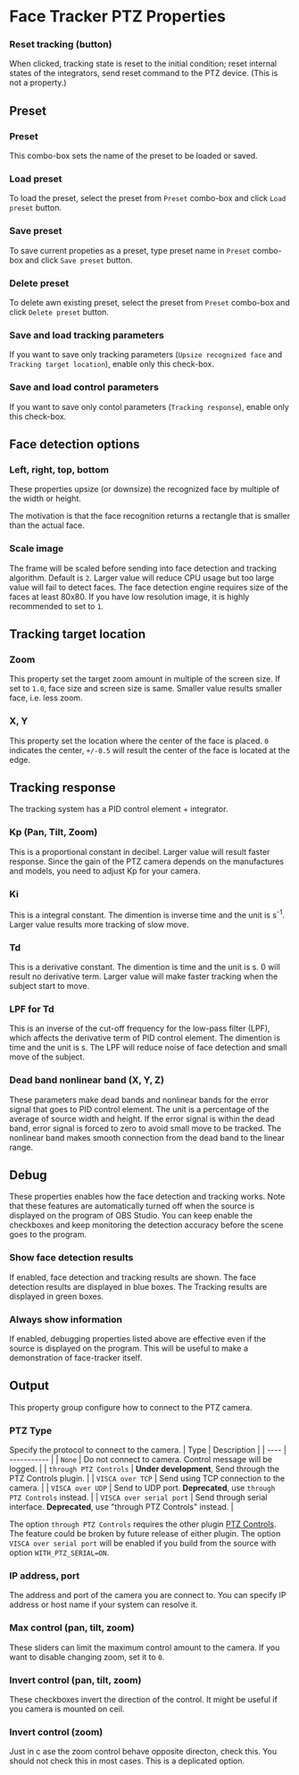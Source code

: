 # Face Tracker PTZ Properties

### Reset tracking (button)
When clicked, tracking state is reset to the initial condition; reset internal states of the integrators, send reset command to the PTZ device.
(This is not a property.)

## Preset

### Preset
This combo-box sets the name of the preset to be loaded or saved.

### Load preset
To load the preset, select the preset from `Preset` combo-box and click `Load preset` button.

### Save preset
To save current propeties as a preset, type preset name in `Preset` combo-box and click `Save preset` button.

### Delete preset
To delete awn existing preset, select the preset from `Preset` combo-box and click `Delete preset` button.

### Save and load tracking parameters
If you want to save only tracking parameters (`Upsize recognized face` and `Tracking target location`), enable only this check-box.

### Save and load control parameters
If you want to save only contol parameters (`Tracking response`), enable only this check-box.

## Face detection options

### Left, right, top, bottom
These properties upsize (or downsize) the recognized face by multiple of the width or height.

The motivation is that the face recognition returns a rectangle that is smaller than the actual face.

### Scale image
The frame will be scaled before sending into face detection and tracking algorithm.
Default is `2`.
Larger value will reduce CPU usage but too large value will fail to detect faces.
The face detection engine requires size of the faces at least 80x80.
If you have low resolution image, it is highly recommended to set to `1`.

## Tracking target location

### Zoom
This property set the target zoom amount in multiple of the screen size.
If set to `1.0`, face size and screen size is same.
Smaller value results smaller face, i.e. less zoom.

### X, Y
This property set the location where the center of the face is placed.
`0` indicates the center, `+/-0.5` will result the center of the face is located at the edge.

## Tracking response

The tracking system has a PID control element + integrator.

### Kp (Pan, Tilt, Zoom)
This is a proportional constant in decibel.
Larger value will result faster response.
Since the gain of the PTZ camera depends on the manufactures and models,
you need to adjust Kp for your camera.

### Ki
This is a integral constant. The dimention is inverse time and the unit is s<sup>-1</sup>.
Larger value results more tracking of slow move.

### Td
This is a derivative constant. The dimention is time and the unit is s.
0 will result no derivative term.
Larger value will make faster tracking when the subject start to move.

### LPF for Td
This is an inverse of the cut-off frequency for the low-pass filter (LPF), which affects the derivative term of PID control element. The dimention is time and the unit is s.
The LPF will reduce noise of face detection and small move of the subject.

### Dead band nonlinear band (X, Y, Z)
These parameters make dead bands and nonlinear bands for the error signal that goes to PID control element.
The unit is a percentage of the average of source width and height.
If the error signal is within the dead band, error signal is forced to zero to avoid small move to be tracked.
The nonlinear band makes smooth connection from the dead band to the linear range.

## Debug
These properties enables how the face detection and tracking works.
Note that these features are automatically turned off when the source is displayed on the program of OBS Studio.
You can keep enable the checkboxes and keep monitoring the detection accuracy before the scene goes to the program.

### Show face detection results
If enabled, face detection and tracking results are shown.
The face detection results are displayed in blue boxes.
The Tracking results are displayed in green boxes.

### Always show information
If enabled, debugging properties listed above are effective even if the source is displayed on the program.
This will be useful to make a demonstration of face-tracker itself.

## Output
This property group configure how to connect to the PTZ camera.

### PTZ Type
Specify the protocol to connect to the camera.
| Type | Description |
| ---- | ----------- |
| `None` | Do not connect to camera. Control message will be logged. |
| `through PTZ Controls` | **Under development**, Send through the PTZ Controls plugin. |
| `VISCA over TCP` | Send using TCP connection to the camera. |
| `VISCA over UDP` | Send to UDP port. **Deprecated**, use `through PTZ Controls` instead. |
| `VISCA over serial port` | Send through serial interface. **Deprecated**, use "through PTZ Controls" instead. |

The option `through PTZ Controls` requires the other plugin [PTZ Controls](https://github.com/glikely/obs-ptz).
The feature could be broken by future release of either plugin.
The option `VISCA over serial port` will be enabled if you build from the source with option `WITH_PTZ_SERIAL=ON`.

### IP address, port
The address and port of the camera you are connect to.
You can specify IP address or host name if your system can resolve it.

### Max control (pan, tilt, zoom)
These sliders can limit the maximum control amount to the camera.
If you want to disable changing zoom, set it to `0`.

### Invert control (pan, tilt, zoom)
These checkboxes invert the direction of the control.
It might be useful if you camera is mounted on ceil.

### Invert control (zoom)
Just in c ase the zoom control behave opposite directon, check this.
You should not check this in most cases.
This is a deplicated option.
